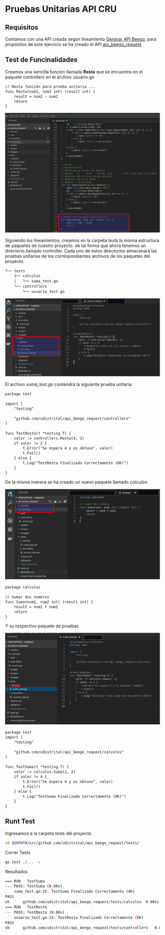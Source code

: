 # Pruebas Unitarias API CRU

## Requisitos

Contamos con una API creada según lineamiento [Generar API Beego](/generacion_de_apis/generar_api.md), para propósitos de este ejercicio se ha creado el API  [api_beego_request](https://github.com/udistrital/api_beego_request)

## Test de Funcinalidades

Creamos una sencilla función llamada **Resta** que se encuentra en el paquete controllers en el archivo  usuario.go

```golang
// Resta función para prueba unitaria ...
func Resta(num1, num2 int) (result int) {
	result = num1 - num2
	return
}
```

![Prueba Unitaria 01](/pruebas_unitarias_api_beego/img/test_01.png)


Siguiendo los lineamientos, creamos en la carpeta *tests* la misma estructura de paquetes de nuestro proyecto. de tal forma que ahora tenemos un directorio llamado controller. Cada uno de estos directorios almacenará las pruebas unitarias de los correspondientes archivos de los paquetes del proyecto.

```bash
└── tests
    ├── calculos
    │   └── suma_test.go
    └── controllers
        └── usuario_test.go
```

![Prueba Unitaria 01](/pruebas_unitarias_api_beego/img/test_02.png)

El archivo *suma_test.go* contendrá la siguiente prueba unitaria:


```golang
package test

import (
	"testing"

	"github.com/udistrital/api_beego_request/controllers"
)

func TestResta(t *testing.T) {
	valor := controllers.Resta(4, 2)
	if valor != 2 {
		t.Error("Se espera 4 y es obtuvo", valor)
		t.Fail()
	} else {
		t.Log("TestResta Finalizado Correctamente (OK)")
	}
}
```
De la misma manera se ha creado un nuevo paquete llamado *calculos*:

![Prueba Unitaria 01](/pruebas_unitarias_api_beego/img/test_03.png)

```golang
package calculos

// Sumar dos numeros
func Suma(num1, num2 int) (result int) {
	result = num1 + num2
	return
}
```

Y su respectivo paquete de pruebas

![Prueba Unitaria 01](/pruebas_unitarias_api_beego/img/test_04.png)

```golang
package test
import (
	"testing"

	"github.com/udistrital/api_beego_request/calculos"
)

func TestSuma(t *testing.T) {
	valor := calculos.Suma(2, 2)
	if valor != 4 {
		t.Error("Se espera 4 y es obtuvo", valor)
		t.Fail()
	} else {
		t.Log("TestSuma Finalizado Correctamente (OK)")
	}
}
```
## Runt Test

Ingresamos a la carpeta *tests* del proyecto

```bash
cd $GOPATH/src/github.com/udistrital/api_beego_request/tests/
```
Correr Tests

```bash
go test ./... -v
```
Resultados

```bash
=== RUN   TestSuma
--- PASS: TestSuma (0.00s)
    suma_test.go:15: TestSuma Finalizado Correctamente (OK)
PASS
ok  	github.com/udistrital/api_beego_request/tests/calculos	0.001s
=== RUN   TestResta
--- PASS: TestResta (0.00s)
    usuario_test.go:15: TestResta Finalizado Correctamente (OK)
PASS
ok  	github.com/udistrital/api_beego_request/tests/controllers	0.003s
```
